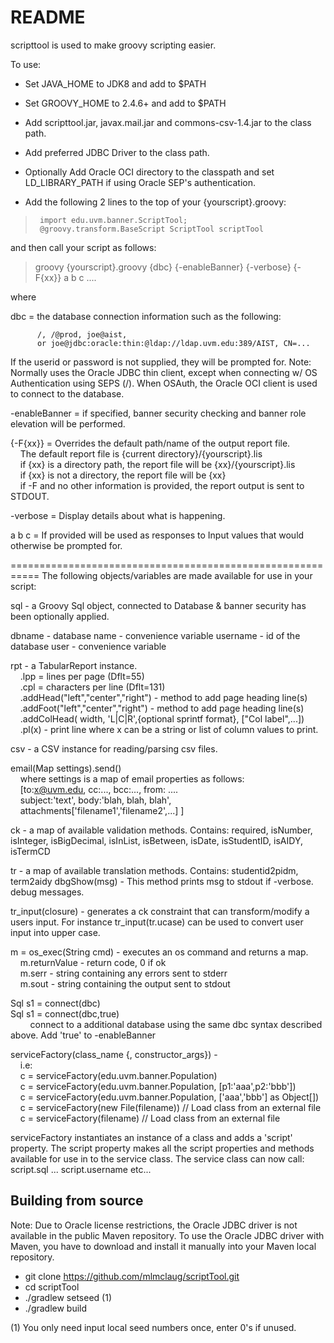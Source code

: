 # README #

scripttool is used to make groovy scripting easier.


To use:
- Set JAVA_HOME to JDK8 and add to $PATH
- Set GROOVY_HOME to 2.4.6+ and add to $PATH
- Add scripttool.jar, javax.mail.jar and commons-csv-1.4.jar to the class path.
- Add preferred JDBC Driver to the class path.
- Optionally Add Oracle OCI directory to the classpath  and set LD_LIBRARY_PATH if using Oracle SEP's authentication.

- Add the following 2 lines to the top of your {yourscript}.groovy:  
>      import edu.uvm.banner.ScriptTool;
>      @groovy.transform.BaseScript ScriptTool scriptTool

and then call your script as follows:

>groovy {yourscript}.groovy {dbc} {-enableBanner} {-verbose} {-F{xx}} a b c ....

where

dbc = the database connection information such as the following: 
~~~~
      /, /@prod, joe@aist, 
      or joe@jdbc:oracle:thin:@ldap://ldap.uvm.edu:389/AIST, CN=...
~~~~
If the userid or password is not supplied, they will be prompted for.
Note: Normally uses the Oracle JDBC thin client, except when 
connecting w/ OS Authentication using SEPS (/). When OSAuth,
the Oracle OCI client is used to connect to the database.

-enableBanner = if specified, banner security checking and banner role 
                elevation will be performed.

{-F{xx}} = Overrides the default path/name of the output report file.  
    &nbsp;&nbsp;&nbsp;&nbsp;The default report file is {current directory}/{yourscript}.lis  
    &nbsp;&nbsp;&nbsp;&nbsp;if {xx} is a directory path, the report file will be {xx}/{yourscript}.lis  
	&nbsp;&nbsp;&nbsp;&nbsp;if {xx} is not a directory, the report file will be {xx}  
	&nbsp;&nbsp;&nbsp;&nbsp;if -F and no other information is provided, the report output is sent to STDOUT.  

-verbose = Display details about what is happening.

a  b c = If provided will be used as responses to Input values that would 
		otherwise be prompted for.

===========================================================
The following objects/variables are made available for use in your script:

sql - a Groovy Sql object, connected to Database & banner security has been 
		optionally applied.

dbname   - database name   - convenience variable
username - id of the database user  - convenience variable

rpt - a TabularReport instance.  
    &nbsp;&nbsp;&nbsp;&nbsp;.lpp = lines per page (Dflt=55)  
    &nbsp;&nbsp;&nbsp;&nbsp;.cpl = characters per line (Dflt=131)  
    &nbsp;&nbsp;&nbsp;&nbsp;.addHead("left","center","right") - method to add page heading line(s)  
    &nbsp;&nbsp;&nbsp;&nbsp;.addFoot("left","center","right") - method to add page heading line(s)  
    &nbsp;&nbsp;&nbsp;&nbsp;.addColHead( width, 'L|C|R',{optional sprintf format}, ["Col label",...])  
    &nbsp;&nbsp;&nbsp;&nbsp;.pl(x) - print line where x can be a string or list of column values to print.  

csv - a CSV instance for reading/parsing csv files.

email(Map settings).send()  
    &nbsp;&nbsp;&nbsp;&nbsp;where settings is a map of email properties as follows:  
    &nbsp;&nbsp;&nbsp;&nbsp;[to:x@uvm.edu, cc:..., bcc:..., from: ....  
    &nbsp;&nbsp;&nbsp;&nbsp;subject:'text', body:'blah, blah, blah',  
    &nbsp;&nbsp;&nbsp;&nbsp;attachments['filename1','filename2',...] ]  

ck       - a map of available validation methods. Contains:
          required, isNumber, isInteger, isBigDecimal, isInList, isBetween, 
          isDate, isStudentID, isAIDY, isTermCD

tr       - a map of available translation methods. Contains:
          studentid2pidm, term2aidy
dbgShow(msg) - This method prints msg to stdout if -verbose. debug messages.

tr_input(closure) - generates a ck constraint that can transform/modify
    a users input. For instance tr_input(tr.ucase) can be used to convert
    user input into upper case.

m = os_exec(String cmd) - executes an os command and returns a map.  
        &nbsp;&nbsp;&nbsp;&nbsp;m.returnValue - return code, 0 if ok  
        &nbsp;&nbsp;&nbsp;&nbsp;m.serr - string containing any errors sent to stderr  
        &nbsp;&nbsp;&nbsp;&nbsp;m.sout - string containing the output sent to stdout  

Sql s1 = connect(dbc)  
Sql s1 = connect(dbc,true)  
         &nbsp;&nbsp;&nbsp;&nbsp;&nbsp;&nbsp;&nbsp;&nbsp;connect to a additional database using the same dbc syntax described above. Add 'true' to -enableBanner  

serviceFactory(class_name {, constructor_args}) -  
&nbsp;&nbsp;&nbsp;&nbsp;i.e:  
&nbsp;&nbsp;&nbsp;&nbsp;c = serviceFactory(edu.uvm.banner.Population)  
&nbsp;&nbsp;&nbsp;&nbsp;c = serviceFactory(edu.uvm.banner.Population, [p1:'aaa',p2:'bbb'])   
&nbsp;&nbsp;&nbsp;&nbsp;c = serviceFactory(edu.uvm.banner.Population, ['aaa','bbb']  as Object[])  
&nbsp;&nbsp;&nbsp;&nbsp;c = serviceFactory(new File(filename))  // Load class from an external file  
&nbsp;&nbsp;&nbsp;&nbsp;c = serviceFactory(filename)   // Load class from an external file  

serviceFactory instantiates an instance of a class and adds a 'script' 
property. The script property makes all the script properties and methods 
available for use in to the service class.
The service class can now call:  script.sql ... script.username  etc...

## Building from source ##

Note: Due to Oracle license restrictions, the Oracle JDBC driver is not available in the public Maven repository. To use the Oracle JDBC driver with Maven, you have to download and install it manually into your Maven local repository.

* git clone https://github.com/mlmclaug/scriptTool.git
* cd scriptTool
* ./gradlew setseed  (1)
* ./gradlew build

(1) You only need input local seed numbers once, enter 0's if unused.